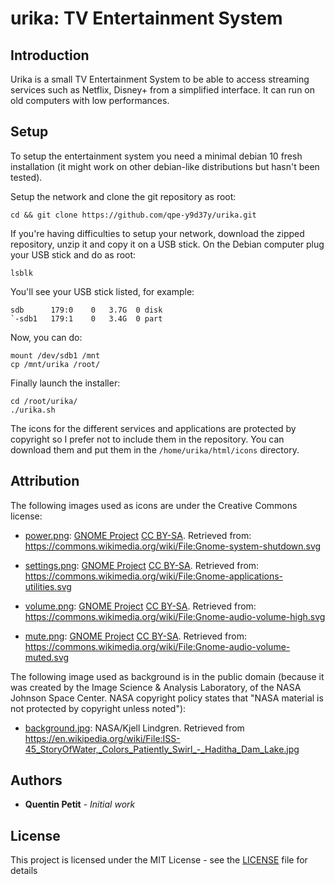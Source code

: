 # urika: TV Entertainment System

## Introduction

Urika is a small TV Entertainment System to be able to access streaming services such as Netflix, Disney+ from a simplified interface. It can run on old computers with low performances.

## Setup

To setup the entertainment system you need a minimal debian 10 fresh installation (it might work on other debian-like distributions but hasn't been tested).

Setup the network and clone the git repository as root:
```
cd && git clone https://github.com/qpe-y9d37y/urika.git
```

If you're having difficulties to setup your network, download the zipped repository, unzip it and copy it on a USB stick. On the Debian computer plug your USB stick and do as root:
```
lsblk
```
You'll see your USB stick listed, for example:
```
sdb      179:0    0   3.7G  0 disk
`-sdb1   179:1    0   3.4G  0 part
```
Now, you can do:
```
mount /dev/sdb1 /mnt
cp /mnt/urika /root/
```

Finally launch the installer:
```
cd /root/urika/
./urika.sh
```

The icons for the different services and applications are protected by copyright so I prefer not to include them in the repository.
You can download them and put them in the `/home/urika/html/icons` directory.

## Attribution

The following images used as icons are under the Creative Commons license:

* [power.png](../master/html/icons/power.png): [GNOME Project](https://www.gnome.org/) [CC BY-SA](https://creativecommons.org/licenses/by-sa/3.0/deed.en). Retrieved from: https://commons.wikimedia.org/wiki/File:Gnome-system-shutdown.svg

* [settings.png](../master/html/icons/settings.png): [GNOME Project](https://www.gnome.org/) [CC BY-SA](https://creativecommons.org/licenses/by-sa/3.0/deed.en). Retrieved from: https://commons.wikimedia.org/wiki/File:Gnome-applications-utilities.svg

* [volume.png](../master/html/icons/volume.png): [GNOME Project](https://www.gnome.org/) [CC BY-SA](https://creativecommons.org/licenses/by-sa/3.0/deed.en). Retrieved from: https://commons.wikimedia.org/wiki/File:Gnome-audio-volume-high.svg

* [mute.png](../master/html/icons/mute.png): [GNOME Project](https://www.gnome.org/) [CC BY-SA](https://creativecommons.org/licenses/by-sa/3.0/deed.en). Retrieved from: https://commons.wikimedia.org/wiki/File:Gnome-audio-volume-muted.svg

The following image used as background is in the public domain (because it was created by the Image Science & Analysis Laboratory, of the NASA Johnson Space Center. NASA copyright policy states that "NASA material is not protected by copyright unless noted"):

* [background.jpg](../master/html/images/background.jpg): NASA/Kjell Lindgren. Retrieved from https://en.wikipedia.org/wiki/File:ISS-45_StoryOfWater,_Colors_Patiently_Swirl_-_Haditha_Dam_Lake.jpg

## Authors

* **Quentin Petit** - *Initial work*

## License

This project is licensed under the MIT License - see the [LICENSE](LICENSE) file for details
